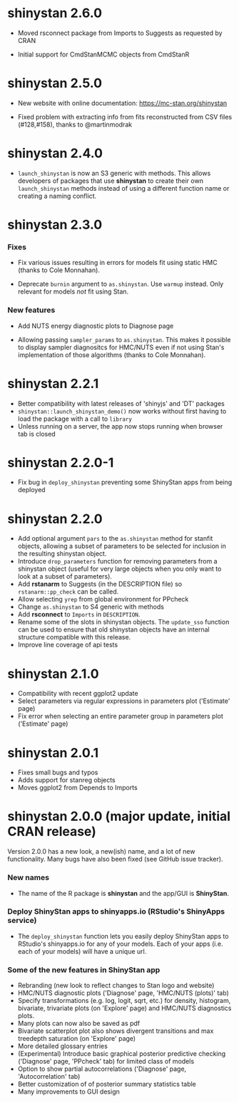 # shinystan 2.6.0

* Moved rsconnect package from Imports to Suggests as requested by CRAN

* Initial support for CmdStanMCMC objects from CmdStanR

# shinystan 2.5.0

* New website with online documentation: https://mc-stan.org/shinystan

* Fixed problem with extracting info from fits reconstructed from CSV files (#128,#158), thanks to @martinmodrak

# shinystan 2.4.0

* `launch_shinystan` is now an S3 generic with methods. This allows developers 
of packages that use __shinystan__ to create their own `launch_shinystan` 
methods instead of using a different function name or creating a naming 
conflict.

# shinystan 2.3.0

### Fixes 
* Fix various issues resulting in errors for models fit using static HMC (thanks
to Cole Monnahan).

* Deprecate `burnin` argument to `as.shinystan`. Use `warmup` instead. Only 
relevant for models _not_ fit using Stan.

### New features

* Add NUTS energy diagnostic plots to Diagnose page

* Allowing passing `sampler_params` to `as.shinystan`. This makes it possible to
display sampler diagnositcs for HMC/NUTS even if not using Stan's implementation
of those algorithms (thanks to Cole Monnahan).

# shinystan 2.2.1

* Better compatibility with latest releases of 'shinyjs' and 'DT' packages
* `shinystan::launch_shinystan_demo()` now works without first having to load 
the package with a call to `library`
* Unless running on a server, the app now stops running when browser tab is 
closed

# shinystan 2.2.0-1
* Fix bug in `deploy_shinystan` preventing some ShinyStan apps from being
deployed

# shinystan 2.2.0
* Add optional argument `pars` to the `as.shinystan` method for stanfit objects,
allowing a subset of parameters to be selected for inclusion in the resulting
shinystan object.
* Introduce `drop_parameters` function for removing parameters from a shinystan 
object (useful for very large objects when you only want to look at a subset of
parameters).
* Add **rstanarm** to Suggests (in the DESCRIPTION file) so `rstanarm::pp_check`
can be called.
* Allow selecting `yrep` from global environment for PPcheck
* Change `as.shinystan` to S4 generic with methods
* Add **rsconnect** to `Imports` in `DESCRIPTION`.
* Rename some of the slots in shinystan objects. The `update_sso` function can
be used to ensure that old shinystan objects have an internal structure
compatible with this release.
* Improve line coverage of api tests

# shinystan 2.1.0
* Compatibility with recent ggplot2 update
* Select parameters via regular expressions in parameters plot ('Estimate' page)
* Fix error when selecting an entire parameter group in parameters 
plot ('Estimate' page)

# shinystan 2.0.1
* Fixes small bugs and typos
* Adds support for stanreg objects
* Moves ggplot2 from Depends to Imports

# shinystan 2.0.0 (major update, initial CRAN release)

Version 2.0.0 has a new look, a new(ish) name, and a lot of new functionality. 
Many bugs have also been fixed (see GitHub issue tracker). 


### New names
* The name of the R package is **shinystan** and the app/GUI is **ShinyStan**. 

### Deploy ShinyStan apps to shinyapps.io (RStudio's ShinyApps service)
* The `deploy_shinystan` function lets you easily deploy ShinyStan apps 
to RStudio's shinyapps.io for any of your models. Each of your apps 
(i.e. each of your models) will have a unique url.

### Some of the new features in ShinyStan app 
* Rebranding (new look to reflect changes to Stan logo and website)
* HMC/NUTS diagnostic plots ('Diagnose' page, 'HMC/NUTS (plots)' tab)
* Specify transformations (e.g. log, logit, sqrt, etc.) for density, 
histogram, bivariate, trivariate plots (on 'Explore' page) and HMC/NUTS diagnostics
plots.
* Many plots can now also be saved as pdf
* Bivariate scatterplot plot also shows divergent transitions and max treedepth 
saturation (on 'Explore' page)
* More detailed glossary entries
* (Experimental) Introduce basic graphical posterior predictive 
checking ('Diagnose' page, 'PPcheck' tab) for limited class of models
* Option to show partial autocorrelations ('Diagnose' page, 'Autocorrelation' tab)
* Better customization of of posterior summary statistics table
* Many improvements to GUI design
